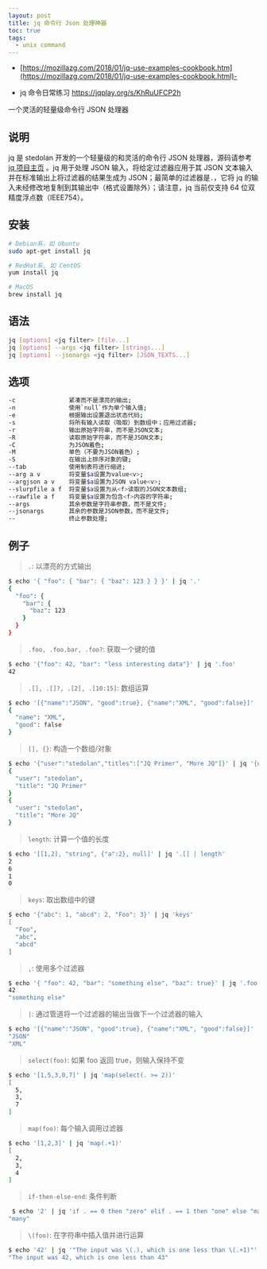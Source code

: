 ```yaml
---
layout: post
title: jq 命令行 Json 处理神器
toc: true
tags:
  - unix command
---
```


- [https://mozillazg.com/2018/01/jq-use-examples-cookbook.htm](https://mozillazg.com/2018/01/jq-use-examples-cookbook.html)-

- jq 命令日常练习 <https://jqplay.org/s/KhRuUFCP2h>

一个灵活的轻量级命令行 JSON 处理器

## 说明

jq 是 stedolan 开发的一个轻量级的和灵活的命令行 JSON 处理器，源码请参考 [jq 项目主页](https://github.com/stedolan/jq) 。jq 用于处理 JSON 输入，将给定过滤器应用于其 JSON 文本输入并在标准输出上将过滤器的结果生成为 JSON；最简单的过滤器是`.`，它将 jq 的输入未经修改地复制到其输出中（格式设置除外）；请注意，jq 当前仅支持 64 位双精度浮点数（IEEE754）。

## 安装

```bash
# Debian系，如 Ubuntu
sudo apt-get install jq

# RedHat系, 如 CentOS
yum install jq

# MacOS
brew install jq
```

## 语法

```bash
jq [options] <jq filter> [file...]
jq [options] --args <jq filter> [strings...]
jq [options] --jsonargs <jq filter> [JSON_TEXTS...]
```

## 选项

```bash
-c               紧凑而不是漂亮的输出;
-n               使用`null`作为单个输入值;
-e               根据输出设置退出状态代码;
-s               将所有输入读取（吸取）到数组中；应用过滤器;
-r               输出原始字符串，而不是JSON文本;
-R               读取原始字符串，而不是JSON文本;
-C               为JSON着色;
-M               单色（不要为JSON着色）;
-S               在输出上排序对象的键;
--tab            使用制表符进行缩进;
--arg a v        将变量$a设置为value<v>;
--argjson a v    将变量$a设置为JSON value<v>;
--slurpfile a f  将变量$a设置为从<f>读取的JSON文本数组;
--rawfile a f    将变量$a设置为包含<f>内容的字符串;
--args           其余参数是字符串参数，而不是文件;
--jsonargs       其余的参数是JSON参数，而不是文件;
--               终止参数处理;
```

## 例子

> `.`: 以漂亮的方式输出

```bash
$ echo '{ "foo": { "bar": { "baz": 123 } } }' | jq '.'
{
  "foo": {
    "bar": {
      "baz": 123
    }
  }
}
```

> `.foo, .foo.bar, .foo?`: 获取一个键的值

```bash
$ echo '{"foo": 42, "bar": "less interesting data"}' | jq '.foo'
42
```

> `.[], .[]?, .[2], .[10:15]`: 数组运算

```bash
$ echo '[{"name":"JSON", "good":true}, {"name":"XML", "good":false}]' | jq '.[1]'
{
  "name": "XML",
  "good": false
}
```

> `[], {}`: 构造一个数组/对象

```bash
$ echo '{"user":"stedolan","titles":["JQ Primer", "More JQ"]}' | jq '{user, title: .titles[]}'
{
  "user": "stedolan",
  "title": "JQ Primer"
}
{
  "user": "stedolan",
  "title": "More JQ"
}
```

> `length`: 计算一个值的长度

```bash
$ echo '[[1,2], "string", {"a":2}, null]' | jq '.[] | length'                                  
2
6
1
0
```

> `keys`: 取出数组中的键

```bash
$ echo '{"abc": 1, "abcd": 2, "Foo": 3}' | jq 'keys'                                        
[
  "Foo",
  "abc",
  "abcd"
]
```

> `,`: 使用多个过滤器

```bash
$ echo '{ "foo": 42, "bar": "something else", "baz": true}' | jq '.foo, .bar' 
42
"something else"
```

> `|`: 通过管道将一个过滤器的输出当做下一个过滤器的输入

```bash
$ echo '[{"name":"JSON", "good":true}, {"name":"XML", "good":false}]' | jq '.[] | .name'                                                 
"JSON"
"XML"
```

> `select(foo)`: 如果 foo 返回 true，则输入保持不变

```bash
$ echo '[1,5,3,0,7]' | jq 'map(select(. >= 2))'                                                    
[
  5,
  3,
  7
]
```

> `map(foo)`: 每个输入调用过滤器

```bash
$ echo '[1,2,3]' | jq 'map(.+1)'
[
  2,
  3,
  4
]
```

> `if-then-else-end`: 条件判断

```bash
 $ echo '2' | jq 'if . == 0 then "zero" elif . == 1 then "one" else "many" end'
"many"
```

> `\(foo)`: 在字符串中插入值并进行运算

```bash
$ echo '42' | jq '"The input was \(.), which is one less than \(.+1)"'          
"The input was 42, which is one less than 43"
```
